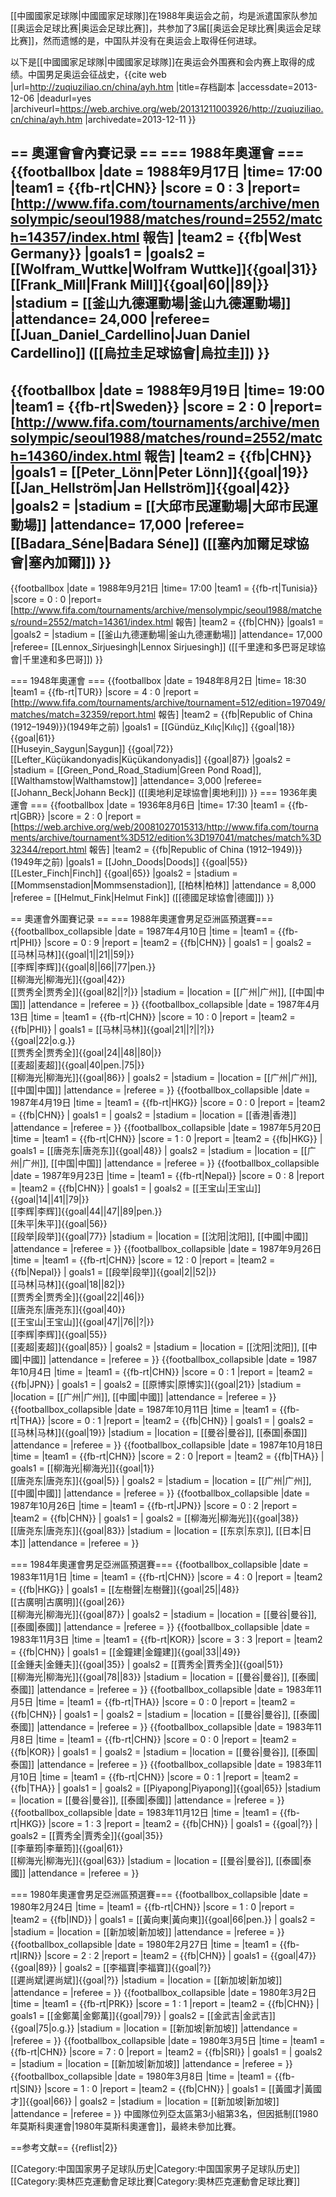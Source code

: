 [[中國國家足球隊|中國國家足球隊]]在1988年奥运会之前，均是派遣国家队参加[[奥运会足球比赛|奥运会足球比赛]]，共参加了3届[[奥运会足球比赛|奥运会足球比赛]]，然而遗憾的是，中国队并没有在奥运会上取得任何进球。

以下是[[中國國家足球隊|中國國家足球隊]]在奥运会外围赛和会内赛上取得的成绩。<ref>中国男足奥运会征战史，{{cite web |url=http://zuqiuziliao.cn/china/ayh.htm |title=存档副本 |accessdate=2013-12-06 |deadurl=yes |archiveurl=https://web.archive.org/web/20131211003926/http://zuqiuziliao.cn/china/ayh.htm |archivedate=2013-12-11 }}</ref>

== 奧運會會內賽记录 ==
=== 1988年奧運會 ===
{{footballbox
|date = 1988年9月17日
|time= 17:00
|team1 = {{fb-rt|CHN}}
|score = 0 : 3
|report=[http://www.fifa.com/tournaments/archive/mensolympic/seoul1988/matches/round=2552/match=14357/index.html 報告]
|team2 = {{fb|West Germany}}
|goals1 = 
|goals2 = [[Wolfram_Wuttke|Wolfram Wuttke]]{{goal|31}}<br>[[Frank_Mill|Frank Mill]]{{goal|60||89|}}
|stadium = [[釜山九德運動場|釜山九德運動場]]
|attendance= 24,000
|referee= [[Juan_Daniel_Cardellino|Juan Daniel Cardellino]] ([[烏拉圭足球協會|烏拉圭]])
}}
----
{{footballbox
|date = 1988年9月19日
|time= 19:00
|team1 = {{fb-rt|Sweden}}
|score = 2 : 0
|report=[http://www.fifa.com/tournaments/archive/mensolympic/seoul1988/matches/round=2552/match=14360/index.html 報告]
|team2 = {{fb|CHN}}
|goals1 = [[Peter_Lönn|Peter Lönn]]{{goal|19}}<br>[[Jan_Hellström|Jan Hellström]]{{goal|42}}
|goals2 = 
|stadium = [[大邱市民運動場|大邱市民運動場]]
|attendance= 17,000
|referee= [[Badara_Séne|Badara Séne]] ([[塞內加爾足球協會|塞內加爾]])
}}
----
{{footballbox
|date = 1988年9月21日
|time= 17:00
|team1 = {{fb-rt|Tunisia}}
|score = 0 : 0
|report=[http://www.fifa.com/tournaments/archive/mensolympic/seoul1988/matches/round=2552/match=14361/index.html 報告]
|team2 = {{fb|CHN}}
|goals1 = 
|goals2 = 
|stadium = [[釜山九德運動場|釜山九德運動場]]
|attendance= 17,000
|referee= [[Lennox_Sirjuesingh|Lennox Sirjuesingh]] ([[千里達和多巴哥足球協會|千里達和多巴哥]])
}}

=== 1948年奧運會 ===
{{footballbox
|date = 1948年8月2日
|time= 18:30
|team1 = {{fb-rt|TUR}}
|score = 4 : 0
|report = [http://www.fifa.com/tournaments/archive/tournament=512/edition=197049/matches/match=32359/report.html 報告]
|team2 = {{fb|Republic of China (1912–1949)}}(1949年之前)
|goals1 = [[Gündüz_Kılıç|Kılıç]] {{goal|18}} {{goal|61}} <br /> [[Huseyin_Saygun|Saygun]] {{goal|72}} <br /> [[Lefter_Küçükandonyadis|Küçükandonyadis]] {{goal|87}}
|goals2 =
|stadium = [[Green_Pond_Road_Stadium|Green Pond Road]], [[Walthamstow|Walthamstow]]
|attendance= 3,000
|referee=[[Johann_Beck|Johann Beck]] ([[奧地利足球協會|奧地利]])
}}
=== 1936年奧運會 ===
{{footballbox
|date = 1936年8月6日
|time= 17:30
|team1 = {{fb-rt|GBR}}
|score = 2 : 0
|report = [https://web.archive.org/web/20081027015313/http://www.fifa.com/tournaments/archive/tournament%3D512/edition%3D197041/matches/match%3D32344/report.html 報告]
|team2 = {{fb|Republic of China (1912–1949)}}(1949年之前)
|goals1 = [[John_Doods|Doods]] {{goal|55}} <br />[[Lester_Finch|Finch]] {{goal|65}}
|goals2 =
|stadium = [[Mommsenstadion|Mommsenstadion]], [[柏林|柏林]]
|attendance = 8,000
|referee = [[Helmut_Fink|Helmut Fink]] ([[德國足球協會|德國]])
}}

== 奧運會外圍賽记录 ==
=== 1988年奧運會男足亞洲區預選賽===
{{footballbox_collapsible
|date = 1987年4月10日
|time = 
|team1 = {{fb-rt|PHI}}
|score = 0 : 9
|report = 
|team2 = {{fb|CHN}}
| goals1 = 
| goals2 = [[马林|马林]]{{goal|1||21||59|}}<br>[[李辉|李辉]]{{goal|8||66||77|pen.}}<br>[[柳海光|柳海光]]{{goal|42}}<br>[[贾秀全|贾秀全]]{{goal|82||?|}}
|stadium = 
|location = [[广州|广州]], [[中国|中国]]
|attendance = 
|referee = 
}}
{{footballbox_collapsible
|date = 1987年4月13日
|time = 
|team1 = {{fb-rt|CHN}}
|score = 10 : 0
|report = 
|team2 = {{fb|PHI}}
| goals1 = [[马林|马林]]{{goal|21||?||?|}}<br>{{goal|22|o.g.}}<br>[[贾秀全|贾秀全]]{{goal|24||48||80|}}<br>[[麦超|麦超]]{{goal|40|pen.|75|}}<br>[[柳海光|柳海光]]{{goal|86}}
| goals2 = 
|stadium = 
|location = [[广州|广州]], [[中国|中国]]
|attendance = 
|referee = 
}}
{{footballbox_collapsible
|date = 1987年4月19日
|time = 
|team1 = {{fb-rt|HKG}}
|score = 0 : 0
|report = 
|team2 = {{fb|CHN}}
| goals1 = 
| goals2 = 
|stadium = 
|location = [[香港|香港]]
|attendance = 
|referee = 
}}
{{footballbox_collapsible
|date = 1987年5月20日
|time = 
|team1 = {{fb-rt|CHN}}
|score = 1 : 0
|report = 
|team2 = {{fb|HKG}}
| goals1 = [[唐尧东|唐尧东]]{{goal|48}}
| goals2 = 
|stadium = 
|location = [[广州|广州]], [[中国|中国]]
|attendance = 
|referee = 
}}
{{footballbox_collapsible
|date = 1987年9月23日
|time = 
|team1 = {{fb-rt|Nepal}}
|score = 0 : 8
|report = 
|team2 = {{fb|CHN}}
| goals1 = 
| goals2 = [[王宝山|王宝山]]{{goal|14||41||79|}}<br>[[李辉|李辉]]{{goal|44||47||89|pen.}}<br>[[朱平|朱平]]{{goal|56}}<br>[[段举|段举]]{{goal|77}}
|stadium = 
|location = [[沈阳|沈阳]], [[中國|中國]]
|attendance = 
|referee = 
}}
{{footballbox_collapsible
|date = 1987年9月26日
|time = 
|team1 = {{fb-rt|CHN}}
|score = 12 : 0
|report = 
|team2 = {{fb|Nepal}}
| goals1 = [[段举|段举]]{{goal|2||52|}}<br>[[马林|马林]]{{goal|18||82|}}<br>[[贾秀全|贾秀全]]{{goal|22||46|}}<br>[[唐尧东|唐尧东]]{{goal|40}}<br>[[王宝山|王宝山]]{{goal|47||76||?|}}<br>[[李辉|李辉]]{{goal|55}}<br>[[麦超|麦超]]{{goal|85}}
| goals2 = 
|stadium = 
|location = [[沈阳|沈阳]], [[中國|中國]]
|attendance = 
|referee = 
}}
{{footballbox_collapsible
|date = 1987年10月4日
|time = 
|team1 = {{fb-rt|CHN}}
|score = 0 : 1
|report = 
|team2 = {{fb|JPN}}
| goals1 = 
| goals2 = [[原博实|原博实]]{{goal|21}}
|stadium = 
|location = [[广州|广州]], [[中國|中國]]
|attendance = 
|referee = 
}}
{{footballbox_collapsible
|date = 1987年10月11日
|time = 
|team1 = {{fb-rt|THA}}
|score = 0 : 1
|report = 
|team2 = {{fb|CHN}}
| goals1 = 
| goals2 = [[马林|马林]]{{goal|19}}
|stadium = 
|location = [[曼谷|曼谷]], [[泰国|泰国]]
|attendance = 
|referee = 
}}
{{footballbox_collapsible
|date = 1987年10月18日
|time = 
|team1 = {{fb-rt|CHN}}
|score = 2 : 0
|report = 
|team2 = {{fb|THA}}
| goals1 = [[柳海光|柳海光]]{{goal|1}}<br>[[唐尧东|唐尧东]]{{goal|5}}
| goals2 = 
|stadium = 
|location = [[广州|广州]], [[中國|中國]]
|attendance = 
|referee = 
}}
{{footballbox_collapsible
|date = 1987年10月26日
|time = 
|team1 = {{fb-rt|JPN}}
|score = 0 : 2
|report = 
|team2 = {{fb|CHN}}
| goals1 = 
| goals2 = [[柳海光|柳海光]]{{goal|38}}<br>[[唐尧东|唐尧东]]{{goal|83}}
|stadium = 
|location = [[东京|东京]], [[日本|日本]]
|attendance = 
|referee = 
}}

=== 1984年奧運會男足亞洲區預選賽===
{{footballbox_collapsible
|date = 1983年11月1日
|time = 
|team1 = {{fb-rt|CHN}}
|score = 4 : 0
|report = 
|team2 = {{fb|HKG}}
| goals1 = [[左樹聲|左樹聲]]{{goal|25||48}}<br>[[古廣明|古廣明]]{{goal|26}}<br>[[柳海光|柳海光]]{{goal|87}}
| goals2 = 
|stadium = 
|location = [[曼谷|曼谷]], [[泰國|泰國]]
|attendance = 
|referee = 
}}
{{footballbox_collapsible
|date = 1983年11月3日
|time = 
|team1 = {{fb-rt|KOR}}
|score = 3 : 3
|report = 
|team2 = {{fb|CHN}}
| goals1 = [[金鐘建|金鐘建]]{{goal|33||49}}<br>[[金鍾夫|金鍾夫]]{{goal|35}}
| goals2 = [[賈秀全|賈秀全]]{{goal|51}}<br>[[柳海光|柳海光]]{{goal|78||83}}
|stadium = 
|location = [[曼谷|曼谷]], [[泰國|泰國]]
|attendance = 
|referee = 
}}
{{footballbox_collapsible
|date = 1983年11月5日
|time = 
|team1 = {{fb-rt|THA}}
|score = 0 : 0
|report = 
|team2 = {{fb|CHN}}
| goals1 = 
| goals2 = 
|stadium = 
|location = [[曼谷|曼谷]], [[泰國|泰國]]
|attendance = 
|referee = 
}}
{{footballbox_collapsible
|date = 1983年11月8日
|time = 
|team1 = {{fb-rt|CHN}}
|score = 0 : 0
|report = 
|team2 = {{fb|KOR}}
| goals1 = 
| goals2 = 
|stadium = 
|location = [[曼谷|曼谷]], [[泰国|泰国]]
|attendance = 
|referee = 
}}
{{footballbox_collapsible
|date = 1983年11月10日
|time = 
|team1 = {{fb-rt|CHN}}
|score = 0 : 1
|report = 
|team2 = {{fb|THA}}
| goals1 = 
| goals2 = [[Piyapong|Piyapong]]{{goal|65}}
|stadium = 
|location = [[曼谷|曼谷]], [[泰國|泰國]]
|attendance = 
|referee = 
}}
{{footballbox_collapsible
|date = 1983年11月12日
|time = 
|team1 = {{fb-rt|HKG}}
|score = 1 : 3
|report = 
|team2 = {{fb|CHN}}
| goals1 = {{goal|?}}
| goals2 = [[賈秀全|賈秀全]]{{goal|35}}<br>[[李華筠|李華筠]]{{goal|61}}<br>[[柳海光|柳海光]]{{goal|63}}
|stadium = 
|location = [[曼谷|曼谷]], [[泰國|泰國]]
|attendance = 
|referee = 
}}

=== 1980年奧運會男足亞洲區預選賽===
{{footballbox_collapsible
|date = 1980年2月24日
|time = 
|team1 = {{fb-rt|CHN}}
|score = 1 : 0
|report = 
|team2 = {{fb|IND}}
| goals1 = [[黃向東|黃向東]]{{goal|66|pen.}}
| goals2 = 
|stadium = 
|location = [[新加坡|新加坡]]
|attendance = 
|referee = 
}}
{{footballbox_collapsible
|date = 1980年2月27日
|time = 
|team1 = {{fb-rt|IRN}}
|score = 2 : 2
|report = 
|team2 = {{fb|CHN}}
| goals1 = {{goal|47}}<br>{{goal|89}}
| goals2 = [[李福寶|李福寶]]{{goal|?}}<br>[[遲尚斌|遲尚斌]]{{goal|?}}
|stadium = 
|location = [[新加坡|新加坡]]
|attendance = 
|referee = 
}}
{{footballbox_collapsible
|date = 1980年3月2日
|time = 
|team1 = {{fb-rt|PRK}}
|score = 1 : 1
|report = 
|team2 = {{fb|CHN}}
| goals1 = [[金鄭萬|金鄭萬]]{{goal|79}}
| goals2 = [[金武吉|金武吉]]{{goal|75|o.g.}}
|stadium = 
|location = [[新加坡|新加坡]]
|attendance = 
|referee = 
}}
{{footballbox_collapsible
|date = 1980年3月5日
|time = 
|team1 = {{fb-rt|CHN}}
|score = 7 : 0
|report = 
|team2 = {{fb|SRI}}
| goals1 = 
| goals2 = 
|stadium = 
|location = [[新加坡|新加坡]]
|attendance = 
|referee = 
}}
{{footballbox_collapsible
|date = 1980年3月8日
|time = 
|team1 = {{fb-rt|SIN}}
|score = 1 : 0
|report = 
|team2 = {{fb|CHN}}
| goals1 = [[黃國才|黃國才]]{{goal|66}}
| goals2 = 
|stadium = 
|location = [[新加坡|新加坡]]
|attendance = 
|referee = 
}}
中國隊位列亞太區第3小組第3名，但因抵制[[1980年莫斯科奧運會|1980年莫斯科奧運會]]，最終未參加比賽。

==参考文献==
{{reflist|2}}

[[Category:中国国家男子足球队历史|Category:中国国家男子足球队历史]]
[[Category:奧林匹克運動會足球比賽|Category:奧林匹克運動會足球比賽]]